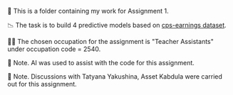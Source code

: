 📁 This is a folder containing my work for Assignment 1.

📉 The task is to build 4 predictive models based on [cps-earnings dataset](https://osf.io/g8p9j/).

👩‍🏫 The chosen occupation for the assignment is "Teacher Assistants" under occupation code = 2540.

🤖 Note. AI was used to assist with the code for this assignment.

🤝 Note. Discussions with Tatyana Yakushina, Asset Kabdula were carried out for this assignment.
